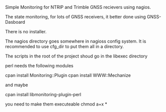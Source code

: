 Simple Monitoring for NTRIP and Trimble GNSS recievers using nagios.

The state monitoring, for lots of GNSS receivers, it better done using GNSS-Dasboard

There is no installer.

The nagios directory goes somewhere in nagioss config system. It is recommended to use cfg_dir to put them all in a directory.

The scripts in the root of the project shoud go in the libexec directory

perl needs the following modules

cpan install Monitoring::Plugin
cpan install WWW::Mechanize 


and maybe

cpan install libmonitoring-plugin-perl

you need to make them executeable chmod a+x *
